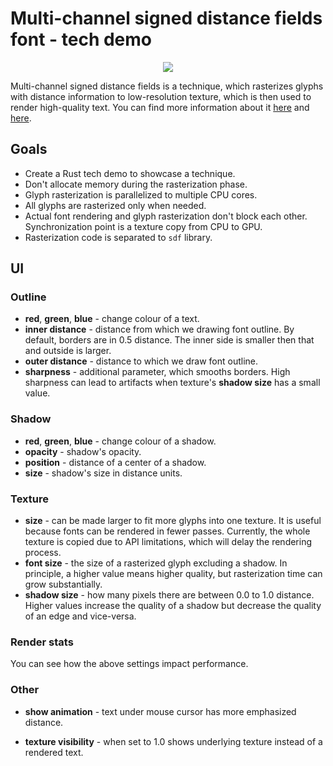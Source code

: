 # Multi-channel signed distance fields font - tech demo

<p align="center">
  <img src="demo.png" />
</p>

Multi-channel signed distance fields is a technique, which rasterizes glyphs with distance information to low-resolution texture, which is then used to render high-quality text. You can find more information about it [here](https://steamcdn-a.akamaihd.net/apps/valve/2007/SIGGRAPH2007_AlphaTestedMagnification.pdf) and [here](https://dspace.cvut.cz/bitstream/handle/10467/62770/F8-DP-2015-Chlumsky-Viktor-thesis.pdf).

## Goals

- Create a Rust tech demo to showcase a technique.
- Don't allocate memory during the rasterization phase.
- Glyph rasterization is parallelized to multiple CPU cores.
- All glyphs are rasterized only when needed.
- Actual font rendering and glyph rasterization don't block each other. Synchronization point is a texture copy from CPU to GPU.
- Rasterization code is separated to `sdf` library.

## UI

### Outline

- **red**, **green**, **blue** - change colour of a text.
- **inner distance** - distance from which we drawing font outline. By default, borders are in 0.5 distance. The inner side is smaller then that and outside is larger.
- **outer distance** - distance to which we draw font outline.
- **sharpness** - additional parameter, which smooths borders. High sharpness can lead to artifacts when texture's **shadow size** has a small value.

### Shadow

- **red**, **green**, **blue** - change colour of a shadow.
- **opacity** - shadow's opacity.
- **position** - distance of a center of a shadow.
- **size** - shadow's size in distance units.

### Texture

- **size** - can be made larger to fit more glyphs into one texture. It is useful because fonts can be rendered in fewer passes. Currently, the whole texture is copied due to API limitations, which will delay the rendering process.
- **font size** - the size of a rasterized glyph excluding a shadow. In principle, a higher value means higher quality, but rasterization time can grow substantially.
- **shadow size** - how many pixels there are between 0.0 to 1.0 distance. Higher values increase the quality of a shadow but decrease the quality of an edge and vice-versa.

### Render stats

You can see how the above settings impact performance.

### Other

- **show animation** - text under mouse cursor has more emphasized distance.

- **texture visibility** - when set to 1.0 shows underlying texture instead of a rendered text.
